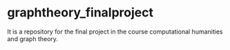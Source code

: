 # graphtheory_finalproject
It is a repository for the final project in the course computational humanities and graph theory.
